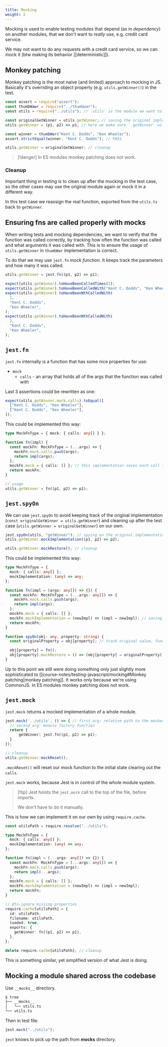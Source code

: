 ```yaml
---
title: Mocking
weight: 2
---
```


Mocking is used to enable testing modules that depend (as in _dependency_) on another modules, that we don't want to _really_ use, e.g. credit card service.

We may not want to do any requests with a credit card service, so we can mock it (btw making its behavior [[deterministic]]).

## Monkey patching

Monkey patching is the most naive (and limited) approach to mocking in JS. Basically it's overriding an object property (e.g. `utils.getWinner()`) in the test.

```ts
const assert = require("assert");
const thumbWawr = require("../thumbwar");
const utils = require("../utils"); // `utils` is the module we want to mock

const originalGetWinner = utils.getWinner; // saving the original implementation for cleanup
utils.getWinner = (p1, p2) => p1; // here we make sure `.getWinner` will always ensure the first player wins

const winner = thumbWar("Kent C. Dodds", "Ken Wheeler");
assert.strictEqual(winner, "Kent C. Dodds"); // PASS

utils.getWinner = originalGetWinner; // cleanup
```

> [!danger] In ES modules monkey patching does not work.

### Cleanup

Important thing in testing is to clean up after the mocking in the test case, so the other cases may use the original module again or mock it in a different way.

In this test case we reassign the real function, exported from the `utils.ts` back to `getWinner`.

## Ensuring fns are called properly with mocks

When writing tests and mocking dependencies, we want to verify that the function was called correctly, by tracking how often the function was called and what arguments it was called with. This is to ensure the usage of `utils.getWinner` in `thumbWar` implementation is correct.

To do that we may use `jest.fn` _mock function_. It keeps track the parameters and how many it was called.

```ts
utils.getWinner = jest.fn((p1, p2) => p1);

expect(utils.getWinner).toHaveBeenCalledTimes(2);
expect(utils.getWinner).toHaveBeenCalledWith("Kent C. Dodds", "Ken Wheeler");
expect(utils.getWinner).toHaveBeenNthCalledWith(
  1,
  "Kent C. Dodds",
  "Ken Wheeler",
);
expect(utils.getWinner).toHaveBeenNthCalledWith(
  2,
  "Kent C. Dodds",
  "Ken Wheeler",
);
```

## `jest.fn`

`jest.fn` internally is a function that has some nice properties for use:

- `mock`
  - `calls` - an array that holds all of the args that the function was called with

Last 3 assertions could be rewritten as one:

```ts
expect(utils.getWinner.mock.calls).toEqual([
  ["Kent C. Dodds", "Ken Wheeler"],
  ["Kent C. Dodds", "Ken Wheeler"],
]);
```

This could be implemented this way:

```ts
type MockFnType = { mock: { calls: any[] } };

function fn(impl) {
  const mockFn: MockFnType = (...args) => {
    mockFn.mock.calls.push(args);
    return impl(args);
  };
  mockFn.mock = { calls: [] }; // this implementation saves each call in the array
  return mockFn;
}

// usage
utils.getWinner = fn((p1, p2) => p1);
```

## `jest.spyOn`

We can use `jest.spyOn` to avoid keeping track of the original implementation (`const originalGetWinner = utils.getWinner`) and cleaning up after the test case (`utils.getWinner = originalGetWinner`) on our own.

```ts
jest.spyOn(utils, "getWinner"); // spying on the original implementation
utils.getWinner.mockImplementation((p1, p2) => p2);

utils.getWinner.mockRestore(); // cleanup
```

This could be implemented this way:

```ts
type MockFnType = {
  mock: { calls: any[] };
  mockImplementation: (any) => any;
};

function fn(impl = (args: any[]) => {}) {
  const mockFn: MockFnType = (...args: any[]) => {
    mockFn.mock.calls.push(args);
    return impl(args);
  };
  mockFn.mock = { calls: [] };
  mockFn.mockImplementation = (newImpl) => (impl = newImpl); // saving the mocked implementation
  return mockFn;
}

function spyOn(obj: any, property: string) {
  const originalProperty = obj[property]; // track original value, function

  obj[property] = fn();
  obj[property].mockRestore = () => (obj[property] = originalProperty); // adding a way to "release the mock"
}
```

Up to this point we still were doing something only just slightly more sophisticated to [[course-notes/testing-javascript/mocking#Monkey patching|monkey patching]]. It works only because we're using CommonJS. In ES modules monkey patching does not work.

## `jest.mock`

`jest.mock` returns a mocked implementation of a whole module.

```ts
jest.mock('../utils', () => { // first arg: relative path to the mocked module
  // second arg: module factory function
  return {
      getWinner: jest.fn((p1, p2) => p1);
  }
});

// cleanup
utils.getWinner.mockReset();
```

`.mockReset()` will reset our mock function to the initial state clearing out the `calls`.

`jest.mock` works, because Jest is in control of the whole module system.

> [!tip] Jest hoists the `jest.mock` call to the top of the file, before imports.
>
> We don't have to do it manually.

This is how we can implement it on our own by using `require.cache`.

```ts
const utilsPath = require.resolve("../utils");

type MockFnType = {
  mock: { calls: any[] };
  mockImplementation: (any) => any;
};

function fn(impl = (...args: any[]) => {}) {
  const mockFn: MockFnType = (...args: any[]) => {
    mockFn.mock.calls.push(args);
    return impl(...args);
  };
  mockFn.mock = { calls: [] };
  mockFn.mockImplementation = (newImpl) => (impl = newImpl);
  return mockFn;
}

// @ts-ignore missing properties
require.cache[utilsPath] = {
  id: utilsPath,
  filename: utilsPath,
  loaded: true,
  exports: {
    getWinner: fn((p1, p2) => p1),
  },
};

delete require.cache[utilsPath]; // cleanup
```

This is something similar, yet simplified version of what Jest is doing.

## Mocking a module shared across the codebase

Use `__mocks__` directory.

```sh
$ tree
├── __mocks__
│   └── utils.ts
└── utils.ts
```

Then in test file:

```ts
jest.mock("../utils");
```

`jest` knows to pick up the path from **mocks** directory.
